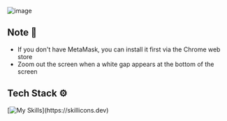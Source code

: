 ![image](https://github.com/kokojimz/Crypt/assets/93468154/fb060958-a5a0-4969-a364-25bc46996310)

## Note 📝
<ul>
  <li>If you don't have MetaMask, you can install it first via the Chrome web store</li>
  <li>Zoom out the screen when a white gap appears at the bottom of the screen</li>
</ul>

## Tech Stack ⚙️ 
[![My Skills](https://skillicons.dev/icons?i=vite,js,react,solidity,tailwind,vercel,)](https://skillicons.dev)
